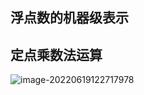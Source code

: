 ## 浮点数的机器级表示

## 定点乘数法运算

![image-20220619122717978](https://wangleidetuchuang.oss-cn-beijing.aliyuncs.com/img/image-20220619122717978.png)
